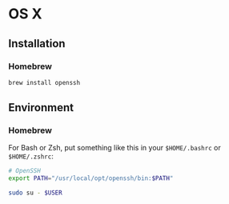 # OS X

## Installation

### Homebrew

```sh
brew install openssh
```

## Environment

### Homebrew

For Bash or Zsh, put something like this in your `$HOME/.bashrc` or `$HOME/.zshrc`:

```sh
# OpenSSH
export PATH="/usr/local/opt/openssh/bin:$PATH"
```

```sh
sudo su - $USER
```
